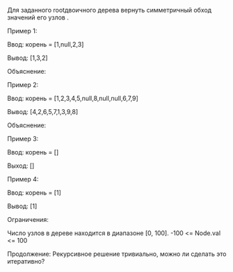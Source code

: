 Для заданного rootдвоичного дерева вернуть симметричный обход значений его узлов .

 

Пример 1:

Ввод: корень = [1,null,2,3]

Вывод: [1,3,2]

Объяснение:



Пример 2:

Ввод: корень = [1,2,3,4,5,null,8,null,null,6,7,9]

Вывод: [4,2,6,5,7,1,3,9,8]

Объяснение:



Пример 3:

Ввод: корень = []

Выход: []

Пример 4:

Ввод: корень = [1]

Вывод: [1]

 

Ограничения:

Число узлов в дереве находится в диапазоне [0, 100].
-100 <= Node.val <= 100
 

Продолжение: Рекурсивное решение тривиально, можно ли сделать это итеративно?